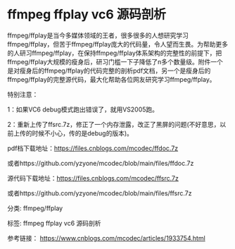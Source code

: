 
# ffmpeg ffplay vc6 源码剖析 #

ffmpeg/ffplay是当今多媒体领域的王者，很多很多的人想研究学习ffmpeg/ffplay，但苦于ffmpeg/ffplay庞大的代码量，令人望而生畏。为帮助更多的人研习ffmpeg/ffplay，在保持ffmpeg/ffplay体系架构的完整性的前提下，把ffmpeg/ffplay大规模的瘦身后，研习门槛一下子降低了n多个数量级。附件一个是对瘦身后的ffmpeg/ffplay的代码完整的剖析pdf文档，另一个是瘦身后的ffmpeg/ffplay的完整源代码，最大化帮助各位网友研究学习ffmpeg/ffplay。

 

特别注意：

1：如果VC6 debug模式跑出错误了，就用VS2005跑。

2：重新上传了ffsrc.7z，修正了一个内存泄露，改正了黑屏的问题(不好意思，以前上传的时候不小心，传的是debug的版本)。

 

pdf档下载地址：https://files.cnblogs.com/mcodec/ffdoc.7z

或者https://github.com/yzyone/mcodec/blob/main/files/ffdoc.7z

源代码下载地址：https://files.cnblogs.com/mcodec/ffsrc.7z

或者https://github.com/yzyone/mcodec/blob/main/files/ffsrc.7z

分类: ffmpeg/ffplay

标签: ffmpeg ffplay vc6 源码剖析

参考链接： https://www.cnblogs.com/mcodec/articles/1933754.html